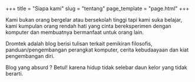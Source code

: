 +++
title = "Siapa kami"
slug = "tentang"
page_template = "page.html"
+++

Kami bukan orang bergelar atau bersekolah tinggi tapi kami suka belajar, kami kumpulan orang rendah hati yang cinta 
bereksperimen dengan komputer dan membuatnya bermanfaat untuk orang lain.

Dromtek adalah blog berisi tulisan terkait pemikiran filosofis, panduan/pengembangan perangkat komputer, cerita 
kebudaayaan dan kiat pengembangan diri. 

Blog yang absurd ? Betul! karena hidup tidak selebar daun kelor yang tidak berarti.